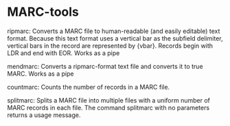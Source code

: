 # MARC-tools

ripmarc: Converts a MARC file to human-readable (and easily editable)
         text format. Because this text format uses a vertical bar as the
         subfield delimiter, vertical bars in the record are represented
         by {vbar}. Records begin with LDR and end with EOR. Works as a
         pipe

mendmarc: Converts a ripmarc-format text file and converts it to true
          MARC. Works as a pipe

countmarc: Counts the number of records in a MARC file.

splitmarc: Splits a MARC file into multiple files with a uniform
           number of MARC records in each file. The command splitmarc
           with no parameters returns a usage message.
